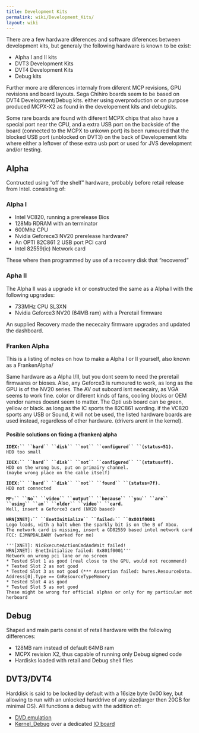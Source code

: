 ```yaml
---
title: Development Kits
permalink: wiki/Development_Kits/
layout: wiki
---
```


There are a few hardware diferences and software diferences between
development kits, but generaly the following hardware is known to be
exist:

-   Alpha I and II kits
-   DVT3 Development Kits
-   DVT4 Development Kits
-   Debug kits

Further more are diferences internaly from diferent MCP revisions, GPU
revisions and board layouts. Sega Chihiro boards seem to be based on
DVT4 Development/Debug kits. either using overproduction or on purpose
produced MCPX-X2 as found in the developement kits and debugkits.

Some rare boards are found with diferent MCPX chips that also have a
special port near the CPU, and a extra USB port on the backside of the
board (connected to the MCPX to unkown port) its been rumoured that the
blocked USB port (unblocked on DVT3) on the back of Developement kits
where either a leftover of these extra usb port or used for JVS
development and/or testing.

Alpha
-----

Contructed using “off the shelf” hardware, probably before retail
release from Intel. consisting of:

### Alpha I

-   Intel VC820, running a prerelease Bios
-   128Mb RDRAM with an terminator
-   600Mhz CPU
-   Nvidia Geforece3 NV20 prerelease hardware?
-   An OPTI 82C861 2 USB port PCI card
-   Intel 82559(ic) Network card

These where then programmed by use of a recovery disk that “recovered”

### Apha II

The Alpha II was a upgrade kit or constructed the same as a Alpha I with
the following upgrades:

-   733MHz CPU SL3XN
-   Nvidia Geforce3 NV20 (64MB ram) with a Preretail firmware

An supplied Recovery made the nececairy firmware upgrades and updated
the dashboard.

### Franken Alpha

This is a listing of notes on how to make a Alpha I or II yourself, also
known as a FrankenAlpha/

Same hardware as a Alpha I/II, but you dont seem to need the preretail
firmwares or bioses. Also, any Geforce3 is rumoured to work, as long as
the GPU is of the NV20 series. The AV out suboard isnt nececairy, as VGA
seems to work fine. color or diferent kinds of fans, cooling blocks or
OEM vendor names doesnt seem to matter. The Opti usb board can be green,
yellow or black. as long as the IC sports the 82C861 wording. if the
VC820 sports any USB or Sound, it will not be used, the listed hardware
boards are used instead, regardless of other hardware. (drivers arent in
the kernel).

#### Posible solutions on fixing a (franken) alpha

**`IDEX:`` ``hard`` ``disk`` ``not`` ``configured`` ``(status=51).`**  
`HDD too small`

**`IDEX:`` ``hard`` ``disk`` ``not`` ``configured`` ``(status=ff).`**` `  
`HDD on the wrong bus, put on primairy channel.`  
`(maybe wrong place on the cable itself)`

**`IDEX:`` ``hard`` ``disk`` ``not`` ``found`` ``(status=7f).`**  
`HDD not connected`

**`MP:`` ``No`` ``video`` ``output`` ``because`` ``you`` ``are`` ``using`` ``an`` ``older`` ``video`` ``card.`**  
`Well, insert a Geforce3 card (NV20 based)`

**`WRN[XNET]:`` ``EnetInitialize`` ``failed:`` ``0x801f0001`**  
`Logo loads, with a halt when the sparkly bit is on the B of Xbox.`  
`The network card is missing, insert a GD82559 based intel network card`  
`FCC: EJMNPDALBANY (worked for me)`

`'''[XNET]: NicExecuteActionCmdAndWait failed! `  
`WRN[XNET]: EnetInitialize failed: 0x801f0001'''`  
`Network on wrong pci lane or no screen`  
`* Tested Slot 1 as good (real close to the GPU, would not recommend)`  
`* Tested Slot 2 as not good`  
`* Tested Slot 3 as not good (*** Assertion failed: hwres.ResourceData.Address[0].Type == CmResourceTypeMemory`  
`* Tested Slot 4 as good`  
`* Tested Slot 5 as not good`  
`These might be wrong for official alphas or only for my particular motherboard`

Debug
-----

Shaped and main parts consist of retail hardware with the following
differences:

-   128MB ram instead of default 64MB ram
-   MCPX revision X2, thus capable of running only Debug signed code
-   Hardisks loaded with retail and Debug shell files

DVT3/DVT4
---------

Harddisk is said to be locked by default with a 16size byte 0x00 key,
but allowing to run with an unlocked harddrive of any size(larger then
20GB for minimal OS). All functions a debug with the addition of:

-   [ DVD emulation](/wiki/DVD_Emulator "wikilink")
-   [ Kernel\_Debug](/wiki/Kernel_Debugging "wikilink") over a dedicated [ IO
    board ](/wiki/Super_I/O "wikilink")

